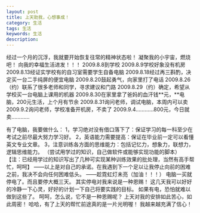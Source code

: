 ```yaml
---
layout: post
title: 上天助我，心想事成！
category: 生活
tags: 生活
keywords: 生活
description: 
---
```

经过一个月的沉浮，我就要开始恢复往常的精神状态啦！
凝聚我的小宇宙，燃烧吧！
向我的幸福生活进发！！！
2009.8.8到学校
2009.8.9学校好象没有机房
2009.8.13经证实学校有的自习室需要学生自备电脑
2009.8.18经过再三斟酌，决定买一台二手纯屏的便宜电脑
2009.8.20鼓起勇气，向家里打了电话
2009.8.26（约）联系了很多老师和同学，寻求建议和门路
2009.8.29（约）确定，希望从学校买一台电脑上课用的机器
2009.8.30在家里拿了爸妈的血汗钱**元，**电脑，200元生活，上个月有节余
2009.8.31询问老师，调试电脑，本周内可以卖
2009.9.2询问老师，学校准备开机房，不卖了
2009.9.4…………800元，今日就卖…………

有了电脑，我要做什么：
1，学习绝对没有借口落下了：保证学习的每一科至少在考试之前尽最大努力学习好。
2，英语能力需要提高：保证在毕业前一定可以看懂英文专业文章。
3，注意训练各方面的思维能力：包括记忆力，想象力，联想力，逻辑思维能力。
（尝试用学过的知识，自己做软件或能够实现功能的脚本）
【注：已经用学过的知识写出了几种可实现某种训练效果的批处理，当然有高手帮忙，呵呵】
——以上是对自己的承诺。在我遇到下一个足以让我停止向前的困难之前，我决不会向任何困难低头。
——趁霓虹灯未亮（加油！！！）
电脑一买就停电了。而且要停大概三天。
其实停电对我来说是一种恩赐！
这几天我可以好好的冷静一下心灵，好好的计划一下自己将要实践的目标。
如果有电，恐怕就难以做到这些了。
呵呵，怎么说，它不是一种恩赐呢？
上天对我的安排如此苦心，如此周密！
哈哈，有了上天的帮忙前途真的是一片光明喔！
我越来越充满了信心！
